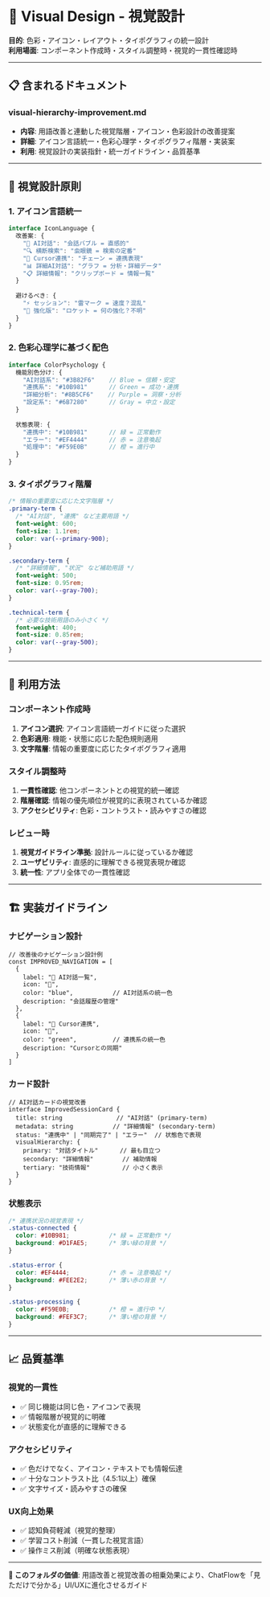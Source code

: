 # 🎨 Visual Design - 視覚設計

**目的**: 色彩・アイコン・レイアウト・タイポグラフィの統一設計  
**利用場面**: コンポーネント作成時・スタイル調整時・視覚的一貫性確認時

---

## 📋 **含まれるドキュメント**

### **visual-hierarchy-improvement.md**
- **内容**: 用語改善と連動した視覚階層・アイコン・色彩設計の改善提案
- **詳細**: アイコン言語統一・色彩心理学・タイポグラフィ階層・実装案
- **利用**: 視覚設計の実装指針・統一ガイドライン・品質基準

---

## 🎯 **視覚設計原則**

### **1. アイコン言語統一**
```typescript
interface IconLanguage {
  改善案: {
    "💬 AI対話": "会話バブル = 直感的"
    "🔍 横断検索": "虫眼鏡 = 検索の定番"  
    "🔗 Cursor連携": "チェーン = 連携表現"
    "📊 詳細AI対話": "グラフ = 分析・詳細データ"
    "📋 詳細情報": "クリップボード = 情報一覧"
  }
  
  避けるべき: {
    "⚡ セッション": "雷マーク = 速度？混乱"
    "🚀 強化版": "ロケット = 何の強化？不明"
  }
}
```

### **2. 色彩心理学に基づく配色**
```typescript
interface ColorPsychology {
  機能別色分け: {
    "AI対話系": "#3B82F6"    // Blue = 信頼・安定
    "連携系": "#10B981"      // Green = 成功・連携
    "詳細分析": "#8B5CF6"    // Purple = 洞察・分析
    "設定系": "#6B7280"      // Gray = 中立・設定
  }
  
  状態表現: {
    "連携中": "#10B981"      // 緑 = 正常動作
    "エラー": "#EF4444"      // 赤 = 注意喚起
    "処理中": "#F59E0B"      // 橙 = 進行中
  }
}
```

### **3. タイポグラフィ階層**
```css
/* 情報の重要度に応じた文字階層 */
.primary-term {
  /* "AI対話", "連携" など主要用語 */
  font-weight: 600;
  font-size: 1.1rem;
  color: var(--primary-900);
}

.secondary-term {
  /* "詳細情報", "状況" など補助用語 */
  font-weight: 500;
  font-size: 0.95rem;
  color: var(--gray-700);
}

.technical-term {
  /* 必要な技術用語のみ小さく */
  font-weight: 400;
  font-size: 0.85rem;
  color: var(--gray-500);
}
```

---

## 🚀 **利用方法**

### **コンポーネント作成時**
1. **アイコン選択**: アイコン言語統一ガイドに従った選択
2. **色彩適用**: 機能・状態に応じた配色規則適用
3. **文字階層**: 情報の重要度に応じたタイポグラフィ適用

### **スタイル調整時**  
1. **一貫性確認**: 他コンポーネントとの視覚的統一確認
2. **階層確認**: 情報の優先順位が視覚的に表現されているか確認
3. **アクセシビリティ**: 色彩・コントラスト・読みやすさの確認

### **レビュー時**
1. **視覚ガイドライン準拠**: 設計ルールに従っているか確認
2. **ユーザビリティ**: 直感的に理解できる視覚表現か確認
3. **統一性**: アプリ全体での一貫性確認

---

## 🏗️ **実装ガイドライン**

### **ナビゲーション設計**
```tsx
// 改善後のナビゲーション設計例
const IMPROVED_NAVIGATION = [
  {
    label: "💬 AI対話一覧",
    icon: "💬", 
    color: "blue",           // AI対話系の統一色
    description: "会話履歴の管理"
  },
  {
    label: "🔗 Cursor連携",
    icon: "🔗", 
    color: "green",          // 連携系の統一色
    description: "Cursorとの同期"
  }
]
```

### **カード設計**  
```tsx
// AI対話カードの視覚改善
interface ImprovedSessionCard {
  title: string               // "AI対話" (primary-term)
  metadata: string           // "詳細情報" (secondary-term)  
  status: "連携中" | "同期完了" | "エラー"  // 状態色で表現
  visualHierarchy: {
    primary: "対話タイトル"      // 最も目立つ
    secondary: "詳細情報"        // 補助情報
    tertiary: "技術情報"         // 小さく表示
  }
}
```

### **状態表示**
```css
/* 連携状況の視覚表現 */
.status-connected {
  color: #10B981;           /* 緑 = 正常動作 */
  background: #D1FAE5;      /* 薄い緑の背景 */
}

.status-error {
  color: #EF4444;           /* 赤 = 注意喚起 */
  background: #FEE2E2;      /* 薄い赤の背景 */
}

.status-processing {
  color: #F59E0B;           /* 橙 = 進行中 */
  background: #FEF3C7;      /* 薄い橙の背景 */
}
```

---

## 📈 **品質基準**

### **視覚的一貫性**
- ✅ 同じ機能は同じ色・アイコンで表現
- ✅ 情報階層が視覚的に明確
- ✅ 状態変化が直感的に理解できる

### **アクセシビリティ**
- ✅ 色だけでなく、アイコン・テキストでも情報伝達
- ✅ 十分なコントラスト比（4.5:1以上）確保
- ✅ 文字サイズ・読みやすさの確保

### **UX向上効果**
- ✅ 認知負荷軽減（視覚的整理）
- ✅ 学習コスト削減（一貫した視覚言語）
- ✅ 操作ミス削減（明確な状態表現）

---

**📍 このフォルダの価値**: 用語改善と視覚改善の相乗効果により、ChatFlowを「見ただけで分かる」UI/UXに進化させるガイド 